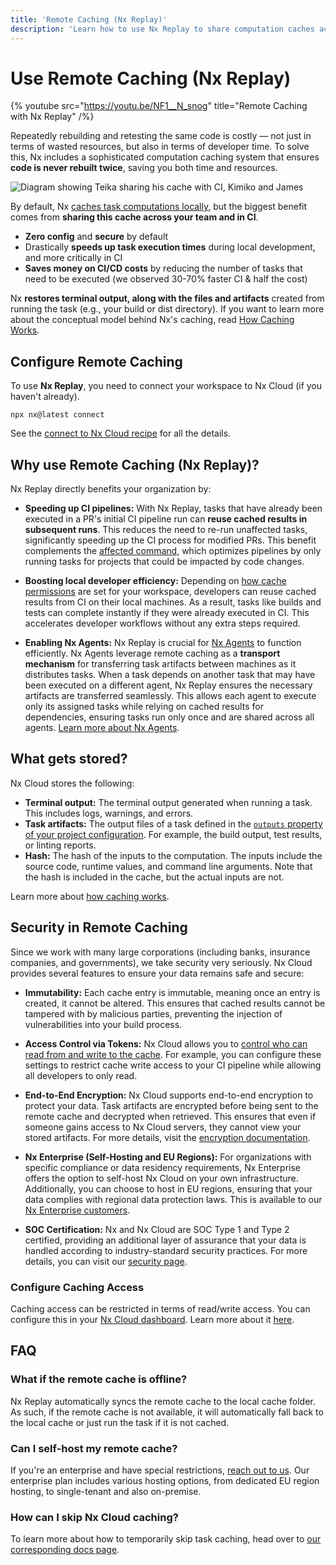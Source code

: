 ```yaml
---
title: 'Remote Caching (Nx Replay)'
description: 'Learn how to use Nx Replay to share computation caches across your team and CI, speeding up builds and saving CI costs.'
---
```


# Use Remote Caching (Nx Replay)

{% youtube
src="https://youtu.be/NF1__N_snog"
title="Remote Caching with Nx Replay"
 /%}

Repeatedly rebuilding and retesting the same code is costly — not just in terms of wasted resources, but also in terms of developer time. To solve this, Nx includes a sophisticated computation caching system that ensures **code is never rebuilt twice**, saving you both time and resources.

![Diagram showing Teika sharing his cache with CI, Kimiko and James](/shared/images/dte/distributed-caching.svg)

By default, Nx [caches task computations locally](/features/cache-task-results), but the biggest benefit comes from **sharing this cache across your team and in CI**.

- **Zero config** and **secure** by default
- Drastically **speeds up task execution times** during local development, and more critically in CI
- **Saves money on CI/CD costs** by reducing the number of tasks that need to be executed (we observed 30-70% faster CI & half the cost)

Nx **restores terminal output, along with the files and artifacts** created from running the task (e.g., your build or dist directory). If you want to learn more about the conceptual model behind Nx's caching, read [How Caching Works](/concepts/how-caching-works).

## Configure Remote Caching

To use **Nx Replay**, you need to connect your workspace to Nx Cloud (if you haven't already).

```shell
npx nx@latest connect
```

See the [connect to Nx Cloud recipe](/ci/intro/connect-to-nx-cloud) for all the details.

## Why use Remote Caching (Nx Replay)?

Nx Replay directly benefits your organization by:

- **Speeding up CI pipelines:** With Nx Replay, tasks that have already been executed in a PR's initial CI pipeline run can **reuse cached results in subsequent runs**. This reduces the need to re-run unaffected tasks, significantly speeding up the CI process for modified PRs. This benefit complements the [affected command](/ci/features/affected), which optimizes pipelines by only running tasks for projects that could be impacted by code changes.

- **Boosting local developer efficiency:** Depending on [how cache permissions](/ci/recipes/security/access-tokens) are set for your workspace, developers can reuse cached results from CI on their local machines. As a result, tasks like builds and tests can complete instantly if they were already executed in CI. This accelerates developer workflows without any extra steps required.

- **Enabling Nx Agents:** Nx Replay is crucial for [Nx Agents](/ci/features/distribute-task-execution) to function efficiently. Nx Agents leverage remote caching as a **transport mechanism** for transferring task artifacts between machines as it distributes tasks. When a task depends on another task that may have been executed on a different agent, Nx Replay ensures the necessary artifacts are transferred seamlessly. This allows each agent to execute only its assigned tasks while relying on cached results for dependencies, ensuring tasks run only once and are shared across all agents. [Learn more about Nx Agents](/ci/features/distribute-task-execution).

## What gets stored?

Nx Cloud stores the following:

- **Terminal output:** The terminal output generated when running a task. This includes logs, warnings, and errors.
- **Task artifacts:** The output files of a task defined in the [`outputs` property of your project configuration](/recipes/running-tasks/configure-outputs). For example, the build output, test results, or linting reports.
- **Hash:** The hash of the inputs to the computation. The inputs include the source code, runtime values, and command line arguments. Note that the hash is included in the cache, but the actual inputs are not.

Learn more about [how caching works](/concepts/how-caching-works#what-is-cached).

## Security in Remote Caching

Since we work with many large corporations (including banks, insurance companies, and governments), we take security very seriously. Nx Cloud provides several features to ensure your data remains safe and secure:

- **Immutability:** Each cache entry is immutable, meaning once an entry is created, it cannot be altered. This ensures that cached results cannot be tampered with by malicious parties, preventing the injection of vulnerabilities into your build process.

- **Access Control via Tokens:** Nx Cloud allows you to [control who can read from and write to the cache](/ci/recipes/security/access-tokens). For example, you can configure these settings to restrict cache write access to your CI pipeline while allowing all developers to only read.

- **End-to-End Encryption:** Nx Cloud supports end-to-end encryption to protect your data. Task artifacts are encrypted before being sent to the remote cache and decrypted when retrieved. This ensures that even if someone gains access to Nx Cloud servers, they cannot view your stored artifacts. For more details, visit the [encryption documentation](/ci/recipes/security/encryption).

- **Nx Enterprise (Self-Hosting and EU Regions):** For organizations with specific compliance or data residency requirements, Nx Enterprise offers the option to self-host Nx Cloud on your own infrastructure. Additionally, you can choose to host in EU regions, ensuring that your data complies with regional data protection laws. This is available to our [Nx Enterprise customers](/enterprise).

- **SOC Certification:** Nx and Nx Cloud are SOC Type 1 and Type 2 certified, providing an additional layer of assurance that your data is handled according to industry-standard security practices. For more details, you can visit our [security page](https://security.nx.app).

### Configure Caching Access

Caching access can be restricted in terms of read/write access. You can configure this in your [Nx Cloud dashboard](https://nx.app). Learn more about it [here](/ci/recipes/security/access-tokens).

## FAQ

### What if the remote cache is offline?

Nx Replay automatically syncs the remote cache to the local cache folder. As such, if the remote cache is not available, it will automatically fall back to the local cache or just run the task if it is not cached.

### Can I self-host my remote cache?

If you're an enterprise and have special restrictions, [reach out to us](/enterprise/trial). Our enterprise plan includes various hosting options, from dedicated EU region hosting, to single-tenant and also on-premise.

### How can I skip Nx Cloud caching?

To learn more about how to temporarily skip task caching, head over to [our corresponding docs page](/recipes/running-tasks/skipping-cache#skip-remote-caching-from-nx-cloud).
